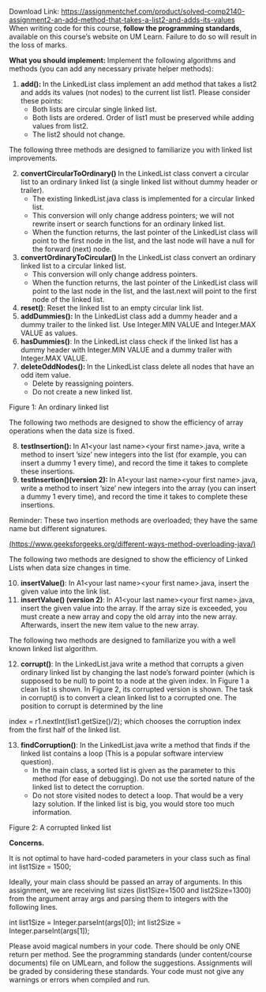 Download Link: https://assignmentchef.com/product/solved-comp2140-assignment2-an-add-method-that-takes-a-list2-and-adds-its-values
<br>
When writing code for this course, <strong>follow the programming standards</strong>, available on this course’s website on UM Learn. Failure to do so will result in the loss of marks.

<strong>What you should implement: </strong>Implement the following algorithms and methods (you can add any necessary private helper methods):

<ol>

 <li><strong>add(): </strong>In the LinkedList class implement an add method that takes a list2 and adds its values (not nodes) to the current list list1. Please consider these points:

  <ul>

   <li>Both lists are circular single linked list.</li>

   <li>Both lists are ordered. Order of list1 must be preserved while adding values from list2.</li>

   <li>The list2 should not change.</li>

  </ul></li>

</ol>

The following three methods are designed to familiarize you with linked list improvements.

<ol start="2">

 <li><strong>convertCircularToOrdinary() </strong>In the LinkedList class convert a circular list to an ordinary linked list (a single linked list without dummy header or trailer).

  <ul>

   <li>The existing linkedList.java class is implemented for a circular linked list.</li>

   <li>This conversion will only change address pointers; we will not rewrite insert or search functions for an ordinary linked list.</li>

   <li>When the function returns, the last pointer of the LinkedList class will point to the first node in the list, and the last node will have a null for the forward (next) node.</li>

  </ul></li>

 <li><strong>convertOrdinaryToCircular() </strong>In the LinkedList class convert an ordinary linked list to a circular linked list.

  <ul>

   <li>This conversion will only change address pointers.</li>

   <li>When the function returns, the last pointer of the LinkedList class will point to the last node in the list, and the last.next will point to the first node of the linked list.</li>

  </ul></li>

 <li><strong>reset()</strong>: Reset the linked list to an empty circular link list.</li>

 <li><strong>addDummies(): </strong>In the LinkedList class add a dummy header and a dummy trailer to the linked list. Use Integer.MIN VALUE and Integer.MAX VALUE as values.</li>

 <li><strong>hasDummies()</strong>: In the LinkedList class check if the linked list has a dummy header with Integer.MIN VALUE and a dummy trailer with Integer.MAX VALUE.</li>

 <li><strong>deleteOddNodes(): </strong>In the LinkedList class delete all nodes that have an odd item value.

  <ul>

   <li>Delete by reassigning pointers.</li>

   <li>Do not create a new linked list.</li>

  </ul></li>

</ol>

Figure 1: An ordinary linked list

The following two methods are designed to show the efficiency of array operations when the data size is fixed.

<ol start="8">

 <li><strong>testInsertion(): </strong>In A1&lt;your last name&gt;&lt;your first name&gt;.java, write a method to insert ’size’ new integers into the list (for example, you can insert a dummy 1 every time), and record the time it takes to complete these insertions.</li>

 <li><strong>testInsertion()(version 2): </strong>In A1&lt;your last name&gt;&lt;your first name&gt;.java, write a method to insert ’size’ new integers into the array (you can insert a dummy 1 every time), and record the time it takes to complete these insertions.</li>

</ol>

Reminder: These two insertion methods are overloaded; they have the same name but different signatures.

<a href="https://www.geeksforgeeks.org/different-ways-method-overloading-java/">(</a><a href="https://www.geeksforgeeks.org/different-ways-method-overloading-java/">https://www.geeksforgeeks.org/different-ways-method-overloading-java/</a><a href="https://www.geeksforgeeks.org/different-ways-method-overloading-java/">)</a>

The following two methods are designed to show the efficiency of Linked Lists when data size changes in time.

<ol start="10">

 <li><strong>insertValue()</strong>: In A1&lt;your last name&gt;&lt;your first name&gt;.java, insert the given value into the link list.</li>

 <li><strong>insertValue() (version 2)</strong>: In A1&lt;your last name&gt;&lt;your first name&gt;.java, insert the given value into the array. If the array size is exceeded, you must create a new array and copy the old array into the new array. Afterwards, insert the new item value to the new array.</li>

</ol>

The following two methods are designed to familiarize you with a well known linked list algorithm.

<ol start="12">

 <li><strong>corrupt()</strong>: In the LinkedList.java write a method that corrupts a given ordinary linked list by changing the last node’s forward pointer (which is supposed to be null) to point to a node at the given index. In Figure 1 a clean list is shown. In Figure 2, its corrupted version is shown. The task in corrupt() is to convert a clean linked list to a corrupted one. The position to corrupt is determined by the line</li>

</ol>

index = r1.nextInt(list1.getSize()/2); which chooses the corruption index from the first half of the linked list.

<ol start="13">

 <li><strong>findCorruption()</strong>: In the LinkedList.java write a method that finds if the linked list contains a loop (This is a popular software interview question).

  <ul>

   <li>In the main class, a sorted list is given as the parameter to this method (for ease of debugging). Do not use the sorted nature of the linked list to detect the corruption.</li>

   <li>Do not store visited nodes to detect a loop. That would be a very lazy solution. If the linked list is big, you would store too much information.</li>

  </ul></li>

</ol>

Figure 2: A corrupted linked list

<strong>Concerns.</strong>

It is not optimal to have hard-coded parameters in your class such as final int list1Size = 1500;

Ideally, your main class should be passed an array of arguments. In this assignment, we are receiving list sizes (list1Size=1500 and list2Size=1300) from the argument array args and parsing them to integers with the following lines.

int list1Size = Integer.parseInt(args[0]); int list2Size = Integer.parseInt(args[1]);

Please avoid magical numbers in your code. There should be only ONE return per method. See the programming standards (under content/course documents) file on UMLearn, and follow the suggestions. Assignments will be graded by considering these standards. Your code must not give any warnings or errors when compiled and run.